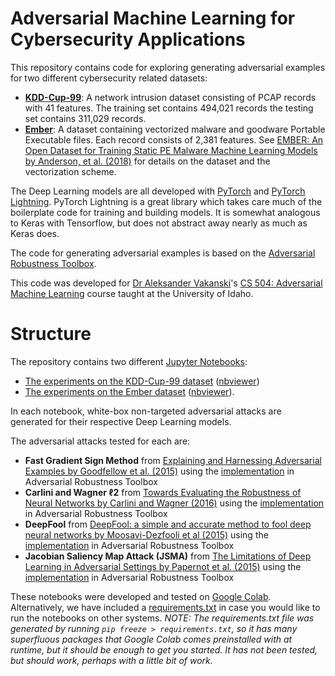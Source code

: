 # Adversarial Machine Learning for Cybersecurity Applications

This repository contains code for exploring generating adversarial examples for two different cybersecurity related datasets:
- **[KDD-Cup-99](https://kdd.ics.uci.edu/databases/kddcup99/kddcup99.html)**: A network intrusion dataset consisting of PCAP records with 41 features. The training set contains 494,021 records the testing set contains 311,029 records.
- **[Ember](https://github.com/elastic/ember)**: A dataset containing vectorized malware and goodware Portable Executable files. Each record consists of 2,381 features. See [EMBER: An Open Dataset for Training Static PE Malware Machine Learning Models by Anderson, et al. (2018)](https://arxiv.org/abs/1804.04637) for details on the dataset and the vectorization scheme.

The Deep Learning models are all developed with [PyTorch](https://pytorch.org/) and [PyTorch Lightning](https://www.pytorchlightning.ai/). PyTorch Lightning is a great library which takes care much of the boilerplate code for training and building models. It is somewhat analogous to Keras with Tensorflow, but does not abstract away nearly as much as Keras does.

The code for generating adversarial examples is based on the [Adversarial Robustness Toolbox](https://adversarial-robustness-toolbox.org/).

This code was developed for [Dr Aleksander Vakanski](https://www.webpages.uidaho.edu/vakanski/)'s [CS 504: Adversarial Machine Learning](https://www.webpages.uidaho.edu/vakanski/CS_504.html) course taught at the University of Idaho.

# Structure

The repository contains two different [Jupyter Notebooks](https://jupyter.org/): 
- [The experiments on the KDD-Cup-99 dataset](https://github.com/NegaNexus/Adversarial-Machine-Learning-for-Cybersecurity-Applications/blob/aaa90a827682bd8d93604cc95aff5a29d7ee77b5/AML_Assignment_3_Part_1(1).ipynb) ([nbviewer](https://nbviewer.org/github/NegaNexus/Adversarial-Machine-Learning-for-Cybersecurity-Applications/blob/aaa90a827682bd8d93604cc95aff5a29d7ee77b5/AML_Assignment_3_Part_1%281%29.ipynb))
- [The experiments on the Ember dataset](https://github.com/NegaNexus/Adversarial-Machine-Learning-for-Cybersecurity-Applications/blob/aaa90a827682bd8d93604cc95aff5a29d7ee77b5/AML_Assignment_3_Part_2(1).ipynb) ([nbviewer](https://nbviewer.org/github/NegaNexus/Adversarial-Machine-Learning-for-Cybersecurity-Applications/blob/aaa90a827682bd8d93604cc95aff5a29d7ee77b5/AML_Assignment_3_Part_2%281%29.ipynb)).

In each notebook, white-box non-targeted adversarial attacks are generated for their respective Deep Learning models.

The adversarial attacks tested for each are:
- **Fast Gradient Sign Method** from [Explaining and Harnessing Adversarial Examples by Goodfellow et al. (2015)](https://arxiv.org/abs/1412.6572) using the [implementation](https://adversarial-robustness-toolbox.readthedocs.io/en/latest/modules/attacks/evasion.html#fast-gradient-method-fgm) in Adversarial Robustness Toolbox
- **Carlini and Wagner ℓ2** from [Towards Evaluating the Robustness of Neural Networks by Carlini and Wagner (2016)](https://arxiv.org/abs/1608.04644) using the [implementation](https://adversarial-robustness-toolbox.readthedocs.io/en/latest/modules/attacks/evasion.html#art.attacks.evasion.CarliniL2Method) in Adversarial Robustness Toolbox
- **DeepFool** from [DeepFool: a simple and accurate method to fool deep neural networks by Moosavi-Dezfooli et al (2015)](https://arxiv.org/abs/1511.04599) using the [implementation](https://adversarial-robustness-toolbox.readthedocs.io/en/latest/modules/attacks/evasion.html#art.attacks.evasion.DeepFool) in Adversarial Robustness Toolbox
- **Jacobian Saliency Map Attack (JSMA)** from [The Limitations of Deep Learning in Adversarial Settings by Papernot et al. (2015)](https://arxiv.org/abs/1511.07528) using the [implementation](https://adversarial-robustness-toolbox.readthedocs.io/en/latest/modules/attacks/evasion.html#jacobian-saliency-map-attack-jsma) in Adversarial Robustness Toolbox

These notebooks were developed and tested on [Google Colab](https://colab.research.google.com/). Alternatively, we have included a [requirements.txt](https://github.com/NegaNexus/Adversarial-Machine-Learning-for-Cybersecurity-Applications/blob/7b81cfea72d06595d552e61f75c5906b486512e0/requirements.txt) in case you would like to run the notebooks on other systems. *NOTE: The requirements.txt file was generated by running `pip freeze > requirements.txt`, so it has many superfluous packages that Google Colab comes preinstalled with at runtime, but it should be enough to get you started. It has not been tested, but should work, perhaps with a little bit of work.*
